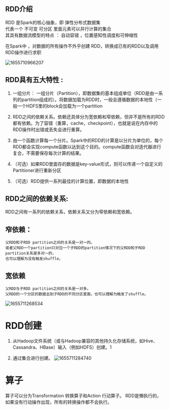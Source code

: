 ## RDD介绍
RDD 是Spark的核心抽象，即 弹性分布式数据集  
代表一个 不可变 可分区 里面元素可以并行计算的集合  
其具有数据流模型的特点 ： 自动容错 ，位置感知性调度和可伸缩性  

在Spark中 ，对数据的所有操作不外乎创建 RDD，转换成已有的RDD以及调用RDD操作进行求职

![1655710966207](https://user-images.githubusercontent.com/68007558/174550401-f37b4e01-893b-4680-816c-eabc2db3b449.png)


## RDD具有五大特性 :
1. 一组分片： 一组分片（Partition），即数据集的基本组成单位（RDD是由一系列的partition组成的）。将数据加载为RDD时，一般会遵循数据的本地性（一般一个HDFS里的block会加载为一个partition

2. RDD之间的依赖关系。依赖还具体分为宽依赖和窄依赖，但并不是所有的RDD都有依赖。为了容错（重算，cache，checkpoint），也就是说在内存中的RDD操作时出错或丢失会进行重算。

3. 由一个函数计算每一个分片。Spark中的RDD的计算是以分片为单位的，每个RDD都会实现compute函数以达到这个目的。compute函数会对迭代器进行复合，不需要保存每次计算的结果。

4. （可选）如果RDD里面存的数据是key-value形式，则可以传递一个自定义的Partitioner进行重新分区

5. （可选）RDD提供一系列最佳的计算位置，即数据的本地性

## RDD之间的依赖关系:

RDD之间有一系列的依赖关系，依赖关系又分为窄依赖和宽依赖。

## 窄依赖：
```
父RDD和子RDD partition之间的关系是一对一的。
或者父RDD一个partition只对应一个子RDD的partition情况下的父RDD和子RDD partition关系是多对一的，
也可以理解为没有触发shuffle。

```

## 宽依赖
```
父RDD与子RDD partition之间的关系是一对多。
父RDD的一个分区的数据去到子RDD的不同分区里面。也可以理解为触发了shuffle。
```

![1655711268534](https://user-images.githubusercontent.com/68007558/174551360-7fd1a6ec-e6a4-418a-a382-9c206c0dfed1.png)

# RDD创建
1. 从Hadoop文件系统（或与Hadoop兼容的其他持久化存储系统，如Hive、Cassandra、HBase）输入（例如HDFS）创建。1

2. 通过集合进行创建。
![1655711284740](https://user-images.githubusercontent.com/68007558/174551458-fc989be9-f021-4dcd-8227-8706b509ff62.png)

# 算子

算子可以分为Transformation 转换算子和Action 行动算子。
RDD是懒执行的，如果没有行动操作出现，所有的转换操作都不会执行。





